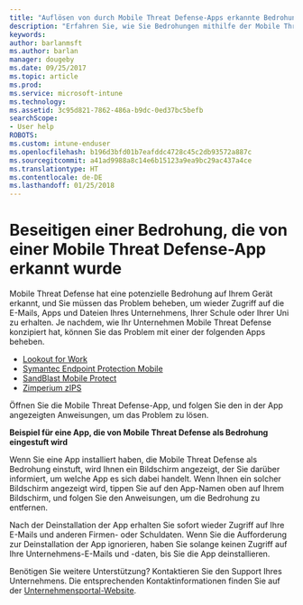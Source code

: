 ```yaml
---
title: "Auflösen von durch Mobile Threat Defense-Apps erkannte Bedrohungen unter iOS | Microsoft-Dokumentation"
description: "Erfahren Sie, wie Sie Bedrohungen mithilfe der Mobile Threat Defense-Apps für iOS beseitigen."
keywords: 
author: barlanmsft
ms.author: barlan
manager: dougeby
ms.date: 09/25/2017
ms.topic: article
ms.prod: 
ms.service: microsoft-intune
ms.technology: 
ms.assetid: 3c95d821-7862-486a-b9dc-0ed37bc5befb
searchScope:
- User help
ROBOTS: 
ms.custom: intune-enduser
ms.openlocfilehash: b196d3bfd01b7eafddc4728c45c2db93572a887c
ms.sourcegitcommit: a41ad9988a8c14e6b15123a9ea9bc29ac437a4ce
ms.translationtype: HT
ms.contentlocale: de-DE
ms.lasthandoff: 01/25/2018
---
```

# <a name="resolve-a-threat-found-by-a-mobile-threat-defense-app"></a>Beseitigen einer Bedrohung, die von einer Mobile Threat Defense-App erkannt wurde

Mobile Threat Defense hat eine potenzielle Bedrohung auf Ihrem Gerät erkannt, und Sie müssen das Problem beheben, um wieder Zugriff auf die E-Mails, Apps und Dateien Ihres Unternehmens, Ihrer Schule oder Ihrer Uni zu erhalten. Je nachdem, wie Ihr Unternehmen Mobile Threat Defense konzipiert hat, können Sie das Problem mit einer der folgenden Apps beheben.


* [Lookout for Work](you-need-to-resolve-a-threat-found-by-lookout-for-work-ios.md)
* [Symantec Endpoint Protection Mobile](you-need-to-resolve-a-threat-found-by-skycure-ios.md)
* [SandBlast Mobile Protect](you-need-to-resolve-a-threat-found-by-checkpoint-ios.md)
* [Zimperium zIPS](you-need-to-resolve-a-threat-found-by-zips-ios.md)

Öffnen Sie die Mobile Threat Defense-App, und folgen Sie den in der App angezeigten Anweisungen, um das Problem zu lösen.

**Beispiel für eine App, die von Mobile Threat Defense als Bedrohung eingestuft wird**

Wenn Sie eine App installiert haben, die Mobile Threat Defense als Bedrohung einstuft, wird Ihnen ein Bildschirm angezeigt, der Sie darüber informiert, um welche App es sich dabei handelt. Wenn Ihnen ein solcher Bildschirm angezeigt wird, tippen Sie auf den App-Namen oben auf Ihrem Bildschirm, und folgen Sie den Anweisungen, um die Bedrohung zu entfernen.

Nach der Deinstallation der App erhalten Sie sofort wieder Zugriff auf Ihre E-Mails und anderen Firmen- oder Schuldaten. Wenn Sie die Aufforderung zur Deinstallation der App ignorieren, haben Sie solange keinen Zugriff auf Ihre Unternehmens-E-Mails und -daten, bis Sie die App deinstallieren.

Benötigen Sie weitere Unterstützung? Kontaktieren Sie den Support Ihres Unternehmens. Die entsprechenden Kontaktinformationen finden Sie auf der [Unternehmensportal-Website](https://portal.manage.microsoft.com#HelpDeskDialog).

